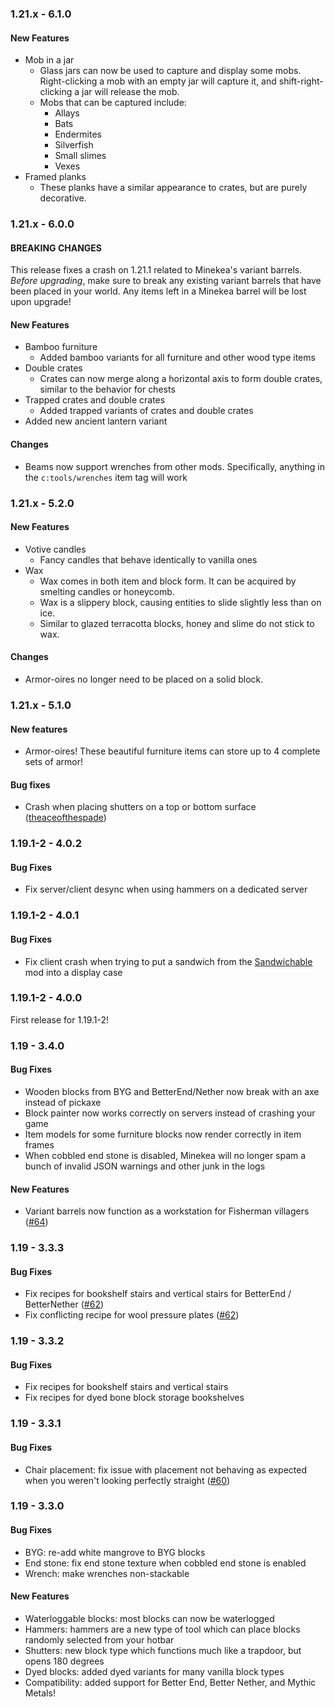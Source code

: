 ### 1.21.x - 6.1.0

#### New Features

* Mob in a jar
  * Glass jars can now be used to capture and display some mobs. Right-clicking a mob with an empty jar will capture it, and shift-right-clicking a jar will release the mob.
  * Mobs that can be captured include:
    * Allays
    * Bats
    * Endermites
    * Silverfish
    * Small slimes
    * Vexes
* Framed planks
  * These planks have a similar appearance to crates, but are purely decorative.


### 1.21.x - 6.0.0

#### BREAKING CHANGES

This release fixes a crash on 1.21.1 related to Minekea's variant barrels. _Before upgrading_,
make sure to break any existing variant barrels that have been placed in your world. Any items
left in a Minekea barrel will be lost upon upgrade!

#### New Features

* Bamboo furniture
  * Added bamboo variants for all furniture and other wood type items
* Double crates
  * Crates can now merge along a horizontal axis to form double crates, similar to the behavior for chests
* Trapped crates and double crates
  * Added trapped variants of crates and double crates
* Added new ancient lantern variant

#### Changes

* Beams now support wrenches from other mods. Specifically, anything in the `c:tools/wrenches` item tag will work


### 1.21.x - 5.2.0

#### New Features

* Votive candles
    * Fancy candles that behave identically to vanilla ones
* Wax
  * Wax comes in both item and block form. It can be acquired by smelting candles or honeycomb.
  * Wax is a slippery block, causing entities to slide slightly less than on ice.
  * Similar to glazed terracotta blocks, honey and slime do not stick to wax.

#### Changes

* Armor-oires no longer need to be placed on a solid block.


### 1.21.x - 5.1.0

#### New features

* Armor-oires! These beautiful furniture items can store up to 4 complete sets of armor!

#### Bug fixes

* Crash when placing shutters on a top or bottom surface ([theaceofthespade](https://github.com/theaceofthespade))


### 1.19.1-2 - 4.0.2

#### Bug Fixes
* Fix server/client desync when using hammers on a dedicated server

### 1.19.1-2 - 4.0.1

#### Bug Fixes
* Fix client crash when trying to put a sandwich from the [Sandwichable](https://www.curseforge.com/minecraft/mc-mods/sandwichable) mod into a display case


### 1.19.1-2 - 4.0.0

First release for 1.19.1-2!


### 1.19 - 3.4.0

#### Bug Fixes
* Wooden blocks from BYG and BetterEnd/Nether now break with an axe instead of pickaxe
* Block painter now works correctly on servers instead of crashing your game
* Item models for some furniture blocks now render correctly in item frames
* When cobbled end stone is disabled, Minekea will no longer spam a bunch of invalid JSON warnings and other junk in the logs

#### New Features
* Variant barrels now function as a workstation for Fisherman villagers ([#64](https://github.com/chimericdream/minekea-fabric/issues/64))


### 1.19 - 3.3.3

#### Bug Fixes
* Fix recipes for bookshelf stairs and vertical stairs for BetterEnd / BetterNether ([#62](https://github.com/chimericdream/minekea-fabric/issues/62))
* Fix conflicting recipe for wool pressure plates ([#62](https://github.com/chimericdream/minekea-fabric/issues/62))


### 1.19 - 3.3.2

#### Bug Fixes
* Fix recipes for bookshelf stairs and vertical stairs
* Fix recipes for dyed bone block storage bookshelves


### 1.19 - 3.3.1

#### Bug Fixes
* Chair placement: fix issue with placement not behaving as expected when you weren't looking perfectly straight ([#60](https://github.com/chimericdream/minekea-fabric/issues/60))


### 1.19 - 3.3.0

#### Bug Fixes
* BYG: re-add white mangrove to BYG blocks
* End stone: fix end stone texture when cobbled end stone is enabled
* Wrench: make wrenches non-stackable

#### New Features
* Waterloggable blocks: most blocks can now be waterlogged
* Hammers: hammers are a new type of tool which can place blocks randomly selected from your hotbar 
* Shutters: new block type which functions much like a trapdoor, but opens 180 degrees
* Dyed blocks: added dyed variants for many vanilla block types
* Compatibility: added support for Better End, Better Nether, and Mythic Metals!
